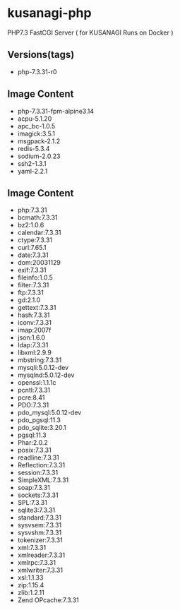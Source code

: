 # kusanagi-php
PHP7.3 FastCGI Server ( for KUSANAGI Runs on Docker )

## Versions(tags)
- php-7.3.31-r0

## Image Content
- php-7.3.31-fpm-alpine3.14
- acpu-5.1.20
- apc_bc-1.0.5
- imagick:3.5.1
- msgpack-2.1.2
- redis-5.3.4
- sodium-2.0.23
- ssh2-1.3.1
- yaml-2.2.1

## Image Content
- php:7.3.31
- bcmath:7.3.31
- bz2:1.0.6
- calendar:7.3.31
- ctype:7.3.31
- curl:7.65.1
- date:7.3.31
- dom:20031129
- exif:7.3.31
- fileinfo:1.0.5
- filter:7.3.31
- ftp:7.3.31
- gd:2.1.0
- gettext:7.3.31
- hash:7.3.31
- iconv:7.3.31
- imap:2007f
- json:1.6.0
- ldap:7.3.31
- libxml:2.9.9
- mbstring:7.3.31
- mysqli:5.0.12-dev
- mysqlnd:5.0.12-dev
- openssl:1.1.1c
- pcntl:7.3.31
- pcre:8.41
- PDO:7.3.31
- pdo_mysql:5.0.12-dev
- pdo_pgsql:11.3
- pdo_sqlite:3.20.1
- pgsql:11.3
- Phar:2.0.2
- posix:7.3.31
- readline:7.3.31
- Reflection:7.3.31
- session:7.3.31
- SimpleXML:7.3.31
- soap:7.3.31
- sockets:7.3.31
- SPL:7.3.31
- sqlite3:7.3.31
- standard:7.3.31
- sysvsem:7.3.31
- sysvshm:7.3.31
- tokenizer:7.3.31
- xml:7.3.31
- xmlreader:7.3.31
- xmlrpc:7.3.31
- xmlwriter:7.3.31
- xsl:1.1.33
- zip:1.15.4
- zlib:1.2.11
- Zend OPcache:7.3.31

